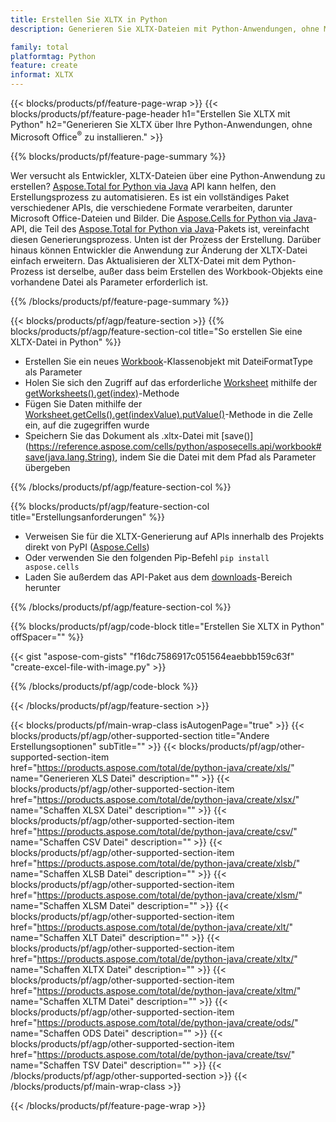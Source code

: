 ```yaml
---
title: Erstellen Sie XLTX in Python
description: Generieren Sie XLTX-Dateien mit Python-Anwendungen, ohne Microsoft Office zu verwenden. 

family: total
platformtag: Python
feature: create
informat: XLTX
---
```

{{< blocks/products/pf/feature-page-wrap >}}
{{< blocks/products/pf/feature-page-header h1="Erstellen Sie XLTX mit Python" h2="Generieren Sie XLTX über Ihre Python-Anwendungen, ohne Microsoft Office<sup>&reg;</sup> zu installieren." >}}

{{% blocks/products/pf/feature-page-summary %}}

Wer versucht als Entwickler, XLTX-Dateien über eine Python-Anwendung zu erstellen? [Aspose.Total for Python via Java](https://products.aspose.com/total/python-java/) API kann helfen, den Erstellungsprozess zu automatisieren. Es ist ein vollständiges Paket verschiedener APIs, die verschiedene Formate verarbeiten, darunter Microsoft Office-Dateien und Bilder. Die [Aspose.Cells for Python via Java](https://products.aspose.com/cells/python-java/)-API, die Teil des [Aspose.Total for Python via Java](https://products.aspose.com/total/python-java/)-Pakets ist, vereinfacht diesen Generierungsprozess. Unten ist der Prozess der Erstellung. Darüber hinaus können Entwickler die Anwendung zur Änderung der XLTX-Datei einfach erweitern. Das Aktualisieren der XLTX-Datei mit dem Python-Prozess ist derselbe, außer dass beim Erstellen des Workbook-Objekts eine vorhandene Datei als Parameter erforderlich ist.

{{% /blocks/products/pf/feature-page-summary %}}

{{< blocks/products/pf/agp/feature-section >}}
{{% blocks/products/pf/agp/feature-section-col title="So erstellen Sie eine XLTX-Datei in Python" %}}

- Erstellen Sie ein neues [Workbook](https://reference.aspose.com/cells/python/asposecells.api/Workbook)-Klassenobjekt mit DateiFormatType als Parameter
- Holen Sie sich den Zugriff auf das erforderliche [Worksheet](https://reference.aspose.com/cells/python/asposecells.api/Worksheet) mithilfe der [getWorksheets().get(index)](https://reference.aspose.com/cells/python/asposecells.api/workbook#Worksheets)-Methode
- Fügen Sie Daten mithilfe der [Worksheet.getCells().get(indexValue).putValue()](https://reference.aspose.com/cells/python/asposecells.api/worksheet#Cells)-Methode in die Zelle ein, auf die zugegriffen wurde
- Speichern Sie das Dokument als .xltx-Datei mit [save()](https://reference.aspose.com/cells/python/asposecells.api/workbook#save(java.lang.String), indem Sie die Datei mit dem Pfad als Parameter übergeben

{{% /blocks/products/pf/agp/feature-section-col %}}

{{% blocks/products/pf/agp/feature-section-col title="Erstellungsanforderungen" %}}

- Verweisen Sie für die XLTX-Generierung auf APIs innerhalb des Projekts direkt von PyPI ([Aspose.Cells](https://pypi.org/project/aspose-cells/))
- Oder verwenden Sie den folgenden Pip-Befehl ```pip install aspose.cells``` 
- Laden Sie außerdem das API-Paket aus dem [downloads](https://releases.aspose.com/cells/python-java)-Bereich herunter 

{{% /blocks/products/pf/agp/feature-section-col %}}

{{% blocks/products/pf/agp/code-block title="Erstellen Sie XLTX in Python" offSpacer="" %}}

{{< gist "aspose-com-gists" "f16dc7586917c051564eaebbb159c63f" "create-excel-file-with-image.py" >}}

{{% /blocks/products/pf/agp/code-block %}}

{{< /blocks/products/pf/agp/feature-section >}}

{{< blocks/products/pf/main-wrap-class isAutogenPage="true" >}}
{{< blocks/products/pf/agp/other-supported-section title="Andere Erstellungsoptionen" subTitle="" >}}
{{< blocks/products/pf/agp/other-supported-section-item href="https://products.aspose.com/total/de/python-java/create/xls/" name="Generieren XLS Datei" description="" >}}
{{< blocks/products/pf/agp/other-supported-section-item href="https://products.aspose.com/total/de/python-java/create/xlsx/" name="Schaffen XLSX Datei" description="" >}}
{{< blocks/products/pf/agp/other-supported-section-item href="https://products.aspose.com/total/de/python-java/create/csv/" name="Schaffen CSV Datei" description="" >}}
{{< blocks/products/pf/agp/other-supported-section-item href="https://products.aspose.com/total/de/python-java/create/xlsb/" name="Schaffen XLSB Datei" description="" >}}
{{< blocks/products/pf/agp/other-supported-section-item href="https://products.aspose.com/total/de/python-java/create/xlsm/" name="Schaffen XLSM Datei" description="" >}}
{{< blocks/products/pf/agp/other-supported-section-item href="https://products.aspose.com/total/de/python-java/create/xlt/" name="Schaffen XLT Datei" description="" >}}
{{< blocks/products/pf/agp/other-supported-section-item href="https://products.aspose.com/total/de/python-java/create/xltx/" name="Schaffen XLTX Datei" description="" >}}
{{< blocks/products/pf/agp/other-supported-section-item href="https://products.aspose.com/total/de/python-java/create/xltm/" name="Schaffen XLTM Datei" description="" >}}
{{< blocks/products/pf/agp/other-supported-section-item href="https://products.aspose.com/total/de/python-java/create/ods/" name="Schaffen ODS Datei" description="" >}}
{{< blocks/products/pf/agp/other-supported-section-item href="https://products.aspose.com/total/de/python-java/create/tsv/" name="Schaffen TSV Datei" description="" >}}
{{< /blocks/products/pf/agp/other-supported-section >}}
{{< /blocks/products/pf/main-wrap-class >}}

{{< /blocks/products/pf/feature-page-wrap >}}